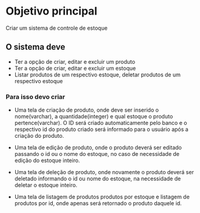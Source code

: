 # Objetivo principal

Criar um sistema de controle de estoque

## O sistema deve

- Ter a opção de criar, editar e excluir um produto
- Ter a opção de criar, editar e excluir um estoque
- Listar produtos de um respectivo estoque, deletar produtos de um respectivo estoque

### Para isso devo criar

- Uma tela de criação de produto, onde deve ser inserido o nome(varchar), a quantidade(integer) e qual estoque o produto pertence(varchar). O ID será criado automaticamente pelo banco e o respectivo id do produto criado será informado para o usuário após a criação do produto.

- Uma tela de edição de produto, onde o produto deverá ser editado passando o id ou o nome do estoque, no caso de necessidade de edição do estoque inteiro.

- Uma tela de deleção de produto, onde novamente o produto deverá ser deletado informando o id ou nome do estoque, na necessidade de deletar o estoque inteiro.

- Uma tela de listagem de produtos produtos por estoque e listagem de produtos por id, onde apenas será retornado o produto daquele id.